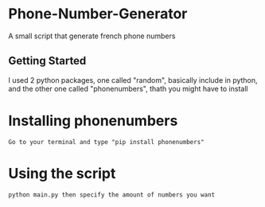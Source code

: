 # Phone-Number-Generator
A small script that generate french phone numbers
## Getting Started
I used 2 python packages, one called "random", basically include in python, and the other one called "phonenumbers", thath you might have to install

# Installing phonenumbers
```
Go to your terminal and type "pip install phonenumbers"
```

# Using the script
```
python main.py then specify the amount of numbers you want
```
